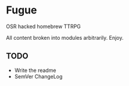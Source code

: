 # Fugue
OSR hacked homebrew TTRPG

All content broken into modules arbitrarily. Enjoy.

## TODO
- Write the readme
- SemVer ChangeLog
